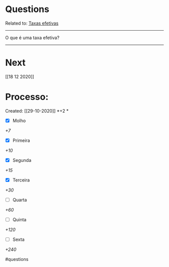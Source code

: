 # Questions
Related to: [Taxas efetivas](Taxas%20efetivas.md)

---

O que é uma taxa efetiva?

---
# Next
[[18 12 2020]]
# Processo:
Created: [[29-10-2020]]
*+2 *
- [x] Molho  

*+7* 

- [x] Primeira 

*+10* 

- [x] Segunda

*+15* 

- [x] Terceira 

*+30* 

- [ ] Quarta 

*+60* 

- [ ] Quinta 

*+120* 

- [ ] Sexta 

*+240* 


#questions